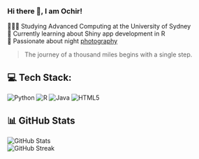 ### Hi there 👋, I am Ochir!

🧑🏼‍🎓 Studying Advanced Computing at the University of Sydney <br/>
💭 Currently learning about Shiny app development in R <br/>
📸 Passionate about night [photography](https://www.instagram.com/ochirframes/)<br/>
> The journey of a thousand miles begins with a single step.

## 💻 Tech Stack:
![Python](https://img.shields.io/badge/python-3670A0?style=for-the-badge&logo=python&logoColor=ffdd54) ![R](https://img.shields.io/badge/r-%23276DC3.svg?style=for-the-badge&logo=r&logoColor=white) ![Java](https://img.shields.io/badge/java-%23ED8B00.svg?style=for-the-badge&logo=openjdk&logoColor=white) ![HTML5](https://img.shields.io/badge/html5-%23E34F26.svg?style=for-the-badge&logo=html5&logoColor=white) 

## 📊 GitHub Stats  
![GitHub Stats](https://github-readme-stats.vercel.app/api?username=Och1r1&theme=dark&hide_border=false&include_all_commits=false&count_private=false)  
![GitHub Streak](https://nirzak-streak-stats.vercel.app/?user=Och1r1&theme=dark&hide_border=false)


